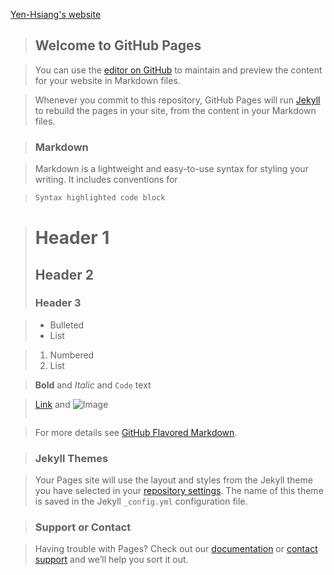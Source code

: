 [Yen-Hsiang's website](https://yenhsianghuang.github.io)

>## Welcome to GitHub Pages

>You can use the [editor on GitHub](https://github.com/YenHsiangHuang/YenHsiangHuang.github.io/edit/master/README.md) to maintain and preview the content for your website in Markdown files.

>Whenever you commit to this repository, GitHub Pages will run [Jekyll](https://jekyllrb.com/) to rebuild the pages in your site, from the content in your Markdown files.

>### Markdown

>Markdown is a lightweight and easy-to-use syntax for styling your writing. It includes conventions for

>```markdown
>Syntax highlighted code block

># Header 1
>## Header 2
>### Header 3

>- Bulleted
>- List

>1. Numbered
>2. List

>**Bold** and _Italic_ and `Code` text

>[Link](url) and ![Image](src)
>```

>For more details see [GitHub Flavored Markdown](https://guides.github.com/features/mastering-markdown/).

>### Jekyll Themes

>Your Pages site will use the layout and styles from the Jekyll theme you have selected in your [repository settings](https://github.com/YenHsiangHuang/YenHsiangHuang.github.io/settings). The name of this theme is saved in the Jekyll `_config.yml` configuration file.

>### Support or Contact

>Having trouble with Pages? Check out our [documentation](https://help.github.com/categories/github-pages-basics/) or [contact support](https://github.com/contact) and we’ll help you sort it out.
